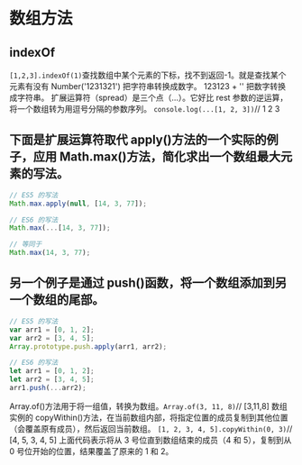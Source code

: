 # 数组方法

## indexOf

`[1,2,3].indexOf(1)`查找数组中某个元素的下标，找不到返回-1。就是查找某个元素有没有
Number('1231321') 把字符串转换成数字。
123123 + '' 把数字转换成字符串。
扩展运算符（spread）是三个点（...）。它好比 rest 参数的逆运算，将一个数组转为用逗号分隔的参数序列。
`console.log(...[1, 2, 3])`// 1 2 3

## 下面是扩展运算符取代 apply()方法的一个实际的例子，应用 Math.max()方法，简化求出一个数组最大元素的写法。

```js
// ES5 的写法
Math.max.apply(null, [14, 3, 77]);

// ES6 的写法
Math.max(...[14, 3, 77]);

// 等同于
Math.max(14, 3, 77);
```

## 另一个例子是通过 push()函数，将一个数组添加到另一个数组的尾部。

```js
// ES5 的写法
var arr1 = [0, 1, 2];
var arr2 = [3, 4, 5];
Array.prototype.push.apply(arr1, arr2);

// ES6 的写法
let arr1 = [0, 1, 2];
let arr2 = [3, 4, 5];
arr1.push(...arr2);
```

Array.of()方法用于将一组值，转换为数组。`Array.of(3, 11, 8)`// [3,11,8]
数组实例的 copyWithin()方法，在当前数组内部，将指定位置的成员复制到其他位置（会覆盖原有成员），然后返回当前数组。
`[1, 2, 3, 4, 5].copyWithin(0, 3)`// [4, 5, 3, 4, 5]
上面代码表示将从 3 号位直到数组结束的成员（4 和 5），复制到从 0 号位开始的位置，结果覆盖了原来的 1 和 2。
